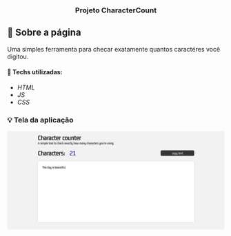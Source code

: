 <h3 align="center">
  Projeto CharacterCount
</h3>

## :rocket: Sobre a página

Uma simples ferramenta para checar exatamente quantos caractéres você digitou.

#### :wrench: Techs utilizadas:
* _HTML_
* _JS_
* _CSS_

### :bulb: Tela da aplicação

![image](https://github.com/JonanthaW/CharacterCount/blob/main/assets/example1.jpg)
